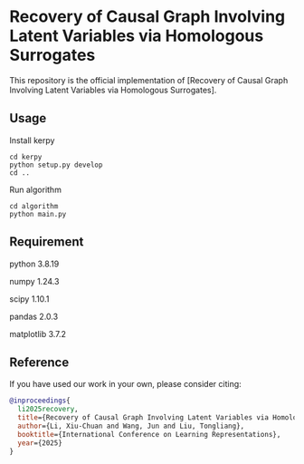 # Recovery of Causal Graph Involving Latent Variables via Homologous Surrogates

This repository is the official implementation of [Recovery of Causal Graph Involving Latent Variables via Homologous Surrogates].

## Usage

Install kerpy

```(bash)
cd kerpy
python setup.py develop
cd ..
```
Run algorithm

```(bash)
cd algorithm
python main.py
```

## Requirement

python 3.8.19

numpy 1.24.3

scipy 1.10.1

pandas 2.0.3

matplotlib 3.7.2

## Reference
If you have used our work in your own, please consider citing:

```bibtex
@inproceedings{
  li2025recovery,
  title={Recovery of Causal Graph Involving Latent Variables via Homologous Surrogates},
  author={Li, Xiu-Chuan and Wang, Jun and Liu, Tongliang},
  booktitle={International Conference on Learning Representations},
  year={2025}
}
```
